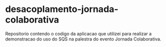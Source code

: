 # desacoplamento-jornada-colaborativa
Repositorio contendo o codigo da aplicacao que utilizei para realizar a demonstracao do uso do SQS na palestra do evento Jornada Colaborativa.

